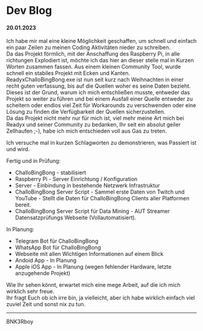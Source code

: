 # Dev Blog

#### 20.01.2023

Ich habe mir mal eine kleine Möglichkeit geschaffen, um schnell und einfach ein paar Zeilen zu meinen Coding Aktivitäten nieder zu schreiben.  
Da das Projekt förmlich, mit der Anschaffung des Raspberry Pi, in alle richtungen Explodiert ist, möchte ich das hier an dieser stelle mal in Kurzen Worten zusammen fassen.
Aus einem kleinen Community Tool, wurde schnell ein stabiles Projekt mit Ecken und Kanten.
ReadyxChalloBingBong.exe ist nun seit kurz nach Weihnachten in einer recht guten verfassung, bis auf die Quellen woher es seine Daten bezieht.
Dieses ist der Grund, warum ich mich entschließen musste, entweder das Projekt so weiter zu führen und bei einem Ausfall einer Quelle entweder zu scheitern oder endlos viel Zeit für Workarounds zu verschwenden oder eine Lösung zu finden die Verfügbarkeit der Quellen sicherzustellen.  
Da das Projekt nicht mehr nur für mich ist, viel mehr meine Art mich bei Readyx und seiner Community zu bedanken, Ihr seit ein absolut geiler Zellhaufen ;-), habe ich mich entschieden voll aus Gas zu treten.

Ich versuche mal in kurzen Schlagworten zu demonstrieren, was Passiert ist und wird.

Fertig und in Prüfung:
- ChalloBingBong - stabilisiert
- Raspberry Pi - Server Einrichtung / Konfiguration 
- Server - Einbindung in bestehende Netzwerk Infrastruktur 
- ChalloBingBong Server Script - Sammel erste Daten von Twitch und YouTube - Stellt die Daten für ChalloBingBong Clients aller Platformen bereit.
- ChalloBingBong Server Script für Data Mining - AUT Streamer Datensatzprüfungs Webseite (Vollautomatisiert).

In Planung:
- Telegram Bot für ChalloBingBong  
- WhatsApp Bot für ChalloBingBong  
- Webseite mit allen Wichtigen Informationen auf einem Blick  
- Andoid App - In Planung  
- Apple iOS App - In Planung (wegen fehlender Hardware, letzte anzugehende Projekt)  


Wie Ihr sehen könnt, erwartet mich eine mege Arbeit, auf die ich mich wirklich sehr freue.  
Ihr fragt Euch ob ich irre bin, ja vielleicht, aber ich habe wirklich einfach viel zuviel Zeit und sonst nix zu tun.

---

BNK3Rboy  
